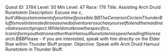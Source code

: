 Quest ID: 3784
Level: 50
Min Level: 47
Race: 178
Title: Assisting Arch Druid Runetotem
Description: Excuse me $c, but I'd like just a moment of your time if possible.$B$BThe Cenarion Circle in Thunder Bluff is most interested in seasoned adventurers such as yourself to lend them aid in a vital research project.While I do not know the specifics, I can inform you that none other than Hamuul Runetotem is spearheading this research.$B$BPlease - if you are interested, speak with him directly on the Elder Rise within Thunder Bluff proper.
Objective: Speak with Arch Druid Hamuul Runetotem in Thunder Bluff.

